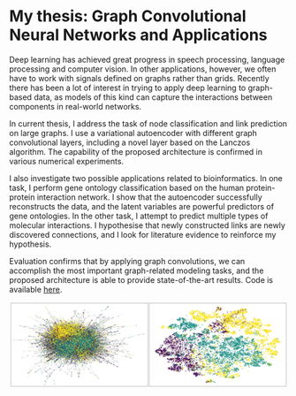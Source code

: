 # My thesis: Graph Convolutional Neural Networks and Applications

Deep learning has achieved great progress in speech processing, language processing and
computer vision. In other applications, however, we often have to work with signals defined
on graphs rather than grids. Recently there has been a lot of interest in trying to apply
deep learning to graph-based data, as models of this kind can capture the interactions
between components in real-world networks.

In current thesis, I address the task of node classification and link prediction on large
graphs. I use a variational autoencoder with different graph convolutional layers, including
a novel layer based on the Lanczos algorithm. The capability of the proposed architecture
is confirmed in various numerical experiments.

I also investigate two possible applications related to bioinformatics. In one task, I perform
gene ontology classification based on the human protein-protein interaction network. I
show that the autoencoder successfully reconstructs the data, and the latent variables are
powerful predictors of gene ontologies. In the other task, I attempt to predict multiple
types of molecular interactions. I hypothesise that newly constructed links are newly
discovered connections, and I look for literature evidence to reinforce my hypothesis.

Evaluation confirms that by applying graph convolutions, we can accomplish the most
important graph-related modeling tasks, and the proposed architecture is able to provide
state-of-the-art results. Code is available [here](https://github.com/daniel-unyi-42/GC-VAE).

![alt text](https://github.com/daniel-unyi-42/thesis/blob/main/pubmed.png)
